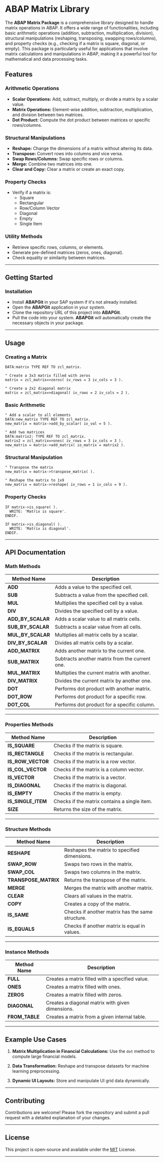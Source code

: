 # ABAP Matrix Library

The **ABAP Matrix Package** is a comprehensive library designed to handle matrix operations in ABAP. It offers a wide range of functionalities, including basic arithmetic operations (addition, subtraction, multiplication, division), structural manipulations (reshaping, transposing, swapping rows/columns), and property checks (e.g., checking if a matrix is square, diagonal, or empty). This package is particularly useful for applications that involve matrix calculations and manipulations in ABAP, making it a powerful tool for mathematical and data processing tasks.


## Features

### Arithmetic Operations
- **Scalar Operations:** Add, subtract, multiply, or divide a matrix by a scalar value.
- **Matrix Operations:** Element-wise addition, subtraction, multiplication, and division between two matrices.
- **Dot Product:** Compute the dot product between matrices or specific rows/columns.

### Structural Manipulations
- **Reshape:** Change the dimensions of a matrix without altering its data.
- **Transpose:** Convert rows into columns and vice versa.
- **Swap Rows/Columns:** Swap specific rows or columns.
- **Merge:** Combine two matrices into one.
- **Clear and Copy:** Clear a matrix or create an exact copy.

### Property Checks
- Verify if a matrix is:
  - Square
  - Rectangular
  - Row/Column Vector
  - Diagonal
  - Empty
  - Single Item

### Utility Methods
- Retrieve specific rows, columns, or elements.
- Generate pre-defined matrices (zeros, ones, diagonal).
- Check equality or similarity between matrices.

---

## Getting Started

### Installation
-  Install **ABAPGit** in your SAP system if it's not already installed.
-  Open the **ABAPGit** application in your system.
-  Clone the repository URL of this project into **ABAPGit**.
-  Pull the code into your system. **ABAPGit** will automatically create the necessary objects in your package.

---

## Usage

### Creating a Matrix
```abap
DATA:matrix TYPE REF TO zcl_matrix.

" Create a 3x3 matrix filled with zeros
matrix = zcl_matrix=>zeros( iv_rows = 3 iv_cols = 3 ).

" Create a 2x2 diagonal matrix
matrix = zcl_matrix=>diagonal( iv_rows = 2 iv_cols = 2 ).
```

### Basic Arithmetic
```abap
" Add a scalar to all elements
DATA:new_matrix TYPE REF TO zcl_matrix.
new_matrix = matrix->add_by_scalar( iv_val = 5 ).

" Add two matrices
DATA:matrix2: TYPE REF TO zcl_matrix.
matrix2 = zcl_matrix=>ones( iv_rows = 3 iv_cols = 3 ).
new_matrix = matrix->add_matrix( io_matrix = matrix2 ).
```

### Structural Manipulation
```abap
" Transpose the matrix
new_matrix = matrix->transpose_matrix( ).

" Reshape the matrix to 1x9
new_matrix = matrix->reshape( iv_rows = 1 iv_cols = 9 ).
```

### Property Checks
```abap
IF matrix->is_square( ).
  WRITE: 'Matrix is square'.
ENDIF.

IF matrix->is_diagonal( ).
  WRITE: 'Matrix is diagonal'.
ENDIF.
```

---

## API Documentation

### **Math Methods**

| Method Name       | Description                               |
|--------------------|-------------------------------------------|
| **ADD**           | Adds a value to the specified cell.       |
| **SUB**           | Subtracts a value from the specified cell.|
| **MUL**           | Multiplies the specified cell by a value. |
| **DIV**           | Divides the specified cell by a value.    |
| **ADD_BY_SCALAR** | Adds a scalar value to all matrix cells.  |
| **SUB_BY_SCALAR** | Subtracts a scalar value from all cells.  |
| **MUL_BY_SCALAR** | Multiplies all matrix cells by a scalar.  |
| **DIV_BY_SCALAR** | Divides all matrix cells by a scalar.     |
| **ADD_MATRIX**    | Adds another matrix to the current one.   |
| **SUB_MATRIX**    | Subtracts another matrix from the current one.|
| **MUL_MATRIX**    | Multiplies the current matrix with another.|
| **DIV_MATRIX**    | Divides the current matrix by another one.|
| **DOT**           | Performs dot product with another matrix.|
| **DOT_ROW**       | Performs dot product for a specific row.  |
| **DOT_COL**       | Performs dot product for a specific column.|

---

### **Properties Methods**

| Method Name        | Description                                    |
|---------------------|------------------------------------------------|
| **IS_SQUARE**      | Checks if the matrix is square.                |
| **IS_RECTANGLE**   | Checks if the matrix is rectangular.           |
| **IS_ROW_VECTOR**  | Checks if the matrix is a row vector.          |
| **IS_COL_VECTOR**  | Checks if the matrix is a column vector.       |
| **IS_VECTOR**      | Checks if the matrix is a vector.              |
| **IS_DIAGONAL**    | Checks if the matrix is diagonal.              |
| **IS_EMPTY**       | Checks if the matrix is empty.                 |
| **IS_SINGLE_ITEM** | Checks if the matrix contains a single item.   |
| **SIZE**           | Returns the size of the matrix.                |

---

### **Structure Methods**

| Method Name          | Description                                     |
|-----------------------|-------------------------------------------------|
| **RESHAPE**          | Reshapes the matrix to specified dimensions.    |
| **SWAP_ROW**         | Swaps two rows in the matrix.                   |
| **SWAP_COL**         | Swaps two columns in the matrix.                |
| **TRANSPOSE_MATRIX** | Returns the transpose of the matrix.            |
| **MERGE**            | Merges the matrix with another matrix.          |
| **CLEAR**            | Clears all values in the matrix.                |
| **COPY**             | Creates a copy of the matrix.                   |
| **IS_SAME**          | Checks if another matrix has the same structure.|
| **IS_EQUALS**        | Checks if another matrix is equal in values.    |

---

### **Instance Methods**

| Method Name      | Description                                      |
|-------------------|--------------------------------------------------|
| **FULL**         | Creates a matrix filled with a specified value.  |
| **ONES**         | Creates a matrix filled with ones.               |
| **ZEROS**        | Creates a matrix filled with zeros.              |
| **DIAGONAL**     | Creates a diagonal matrix with given dimensions. |
| **FROM_TABLE**   | Creates a matrix from a given internal table.    |

---

## Example Use Cases
1. **Matrix Multiplication in Financial Calculations:**
   Use the `dot` method to compute large financial models.

2. **Data Transformation:**
   Reshape and transpose datasets for machine learning preprocessing.

3. **Dynamic UI Layouts:**
   Store and manipulate UI grid data dynamically.

---

## Contributing
Contributions are welcome! Please fork the repository and submit a pull request with a detailed explanation of your changes.

---

## License
This project is open-source and available under the [MIT](LICENSE) License.

---